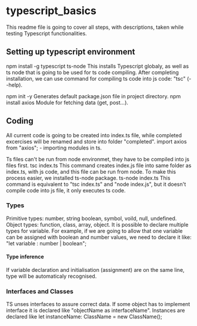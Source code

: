 # typescript_basics

This readme file is going to cover all steps, with descriptions, taken while testing Typescript functionalities.

## Setting up typescript environment

npm install -g typescript ts-node
This installs Typescript globaly, as well as ts node that is going to be used for ts code compiling. After completing installation, we can use command for compiling ts code into js code: "tsc" (--help).

npm init -y
Generates default package.json file in project directory.
npm install axios
Module for fetching data (get, post...).

## Coding

All current code is going to be created into index.ts file, while completed excercises will be renamed and store into folder "completed".
import axios from "axios"; - importing modules in ts.

Ts files can't be run from node environmet, they have to be compiled into js files first.
tsc index.ts
This command creates index.js file into same folder as index.ts, with js code, and this file can be run from node.
To make this process easier, we installed ts-node package.
ts-node index.ts
This command is equivalent to "tsc index.ts" and "node index.js", but it doesn't compile code into js file, it only executes ts code.

### Types

Primitive types: number, string boolean, symbol, voild, null, undefined.
Object types: function, class, array, object.
It is possible to declare multiple types for variable. For example, if we are going to allow that one variable can be assigned with boolean and number values, we need to declare it like: "let variable : number | boolean";

#### Type inference

If variable declaration and initialisation (assignment) are on the same line, type will be automaticaly recognised.

### Interfaces and Classes

TS unses interfaces to assure correct data. If some object has to implement interface it is declared like "objectName as interfaceName".
Instances are declared like let instanceName: ClassName = new ClassName();
